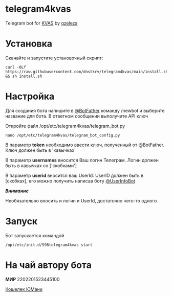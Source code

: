 # telegram4kvas
Telegram bot for [KVAS](https://github.com/qzeleza/kvas) by [qzeleza](https://github.com/qzeleza)

# Установка
Скачайте и запустите установочный скрипт:
```
curl -OLf https://raw.githubusercontent.com/dnstkrv/telegram4kvas/main/install.sh && sh install.sh
```
# Настройка
Для создания бота напишите в [@BotFather](https://t.me/BotFather) команду /newbot и выберите название для бота. В ответном сообщении выполучите API ключ

Откройте файл /opt/etc/telegram4kvas/telegram_bot.py
```
nano /opt/etc/telegram4kvas/telegram_bot_config.py
```
В параметр **token** необходимо ввести ключ, полученный от @BotFather. Ключ должен быть в 'кавычках'

В параметр **usernames** вносится Ваш логин Телеграм. Логин должен быть в кавычках со ['скобками']

В параметр **userid** вносится ваш UserId. UserID должен быть в [скобках], его можно получить написав боту [@UserInfoBot](https://t.me/userinfobot)

***Внимание***

Необязательно вносить и логин и UserId, достаточно чего-то одного


# Запуск
Бот запускается командой 
```
/opt/etc/init.d/S98telegram4kvas start
```
# На чай автору бота

**МИР** 2202201523445100

[Кошелек ЮМани](https://yoomoney.ru/to/410013576101136) 

